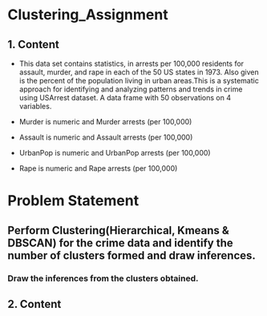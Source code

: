 # Clustering_Assignment
## 1. Content
+ This data set contains statistics, in arrests per 100,000 residents for assault, murder, and rape in each of the 50 US states in 1973. Also given is the percent of the population living in urban areas.This is a systematic approach for identifying and analyzing patterns and trends in crime using USArrest dataset.
A data frame with 50 observations on 4 variables.

+ Murder is numeric and Murder arrests (per 100,000)
+ Assault is numeric and Assault arrests (per 100,000)
+ UrbanPop is numeric and UrbanPop arrests (per 100,000)
+ Rape is numeric and Rape arrests (per 100,000)

# Problem Statement
## Perform Clustering(Hierarchical, Kmeans & DBSCAN) for the crime data and identify the number of clusters formed and draw inferences.
### Draw the inferences from the clusters obtained.

## 2. Content
